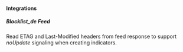 #### Integrations
##### Blocklist_de Feed
Read ETAG and Last-Modified headers from feed response to support *noUpdate* signaling when creating indicators.
